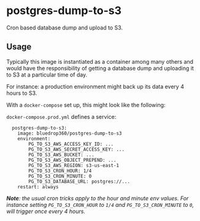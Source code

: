 # postgres-dump-to-s3

Cron based database dump and upload to S3.

## Usage

Typically this image is instantiated as a container among many others and would have the responsibility of getting a database dump and uploading it to S3 at a particular time of day.

For instance: a production environment might back up its data every 4 hours to S3.

With a `docker-compose` set up, this might look like the following:

`docker-compose.prod.yml` defines a service:

```
  postgres-dump-to-s3:
    image: bluedrop360/postgres-dump-to-s3
    environment:
        PG_TO_S3_AWS_ACCESS_KEY_ID: ...
        PG_TO_S3_AWS_SECRET_ACCESS_KEY: ...
        PG_TO_S3_AWS_BUCKET: ...
        PG_TO_S3_AWS_OBJECT_PREPEND: ...
        PG_TO_S3_AWS_REGION: s3-us-east-1
        PG_TO_S3_CRON_HOUR: 1/4
        PG_TO_S3_CRON_MINUTE: 0
        PG_TO_S3_DATABASE_URL: postgres://...
    restart: always
```

***Note**: the usual cron tricks apply to the hour and minute env values. For instance setting `PG_TO_S3_CRON_HOUR` to `1/4` and `PG_TO_S3_CRON_MINUTE` to `0`, will trigger once every 4 hours.*
